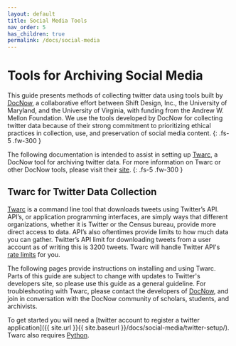```yaml
---
layout: default
title: Social Media Tools
nav_order: 5
has_children: true
permalink: /docs/social-media
---
```


# Tools for Archiving Social Media

This guide presents methods of collecting twitter data using tools built by [DocNow](https://www.docnow.io/), a collaborative effort between Shift Design, Inc., the University of Maryland, and the University of Virginia, with funding from the Andrew W. Mellon Foundation. We use the tools developed by DocNow for collecting twitter data because of their strong commitment to prioritizing ethical practices in collection, use, and preservation of social media content.
{: .fs-5 .fw-300 }

The following documentation is intended to assist in setting up [Twarc](https://github.com/DocNow/twarc), a DocNow tool for archiving twitter data. For more information on Twarc or other DocNow tools, please visit their [site](https://www.docnow.io/).
{: .fs-5 .fw-300 }

## Twarc for Twitter Data Collection

[Twarc](https://github.com/DocNow/twarc) is a command line tool that downloads tweets using Twitter’s API. API’s, or application programming interfaces, are simply ways that different organizations, whether it is Twitter or the Census bureau, provide more direct access to data. API’s also oftentimes provide limits to how much data you can gather. Twitter’s API limit for downloading tweets from a user account as of writing this is 3200 tweets. Twarc will handle Twitter API's [rate limits](https://developer.twitter.com/en/docs/basics/rate-limiting) for you.


The following pages provide instructions on installing and using Twarc. Parts of this guide are subject to change with updates to Twitter's developers site, so please use this guide as a general guideline. For troubleshooting with Twarc, please contact the developers of [DocNow](https://www.docnow.io/), and join in conversation with the DocNow community of scholars, students, and archivists.

To get started you will need a [twitter account to register a twitter application]({{ site.url }}{{ site.baseurl }}/docs/social-media/twitter-setup/). Twarc also requires [Python](https://www.python.org/downloads/). 
